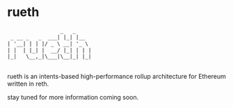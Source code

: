 # rueth

```txt
                 _   _     
 _ __ _   _  ___| |_| |__  
| '__| | | |/ _ \ __| '_ \ 
| |  | |_| |  __/ |_| | | |
|_|   \__,_|\___|\__|_| |_|
                           
```

rueth is an intents-based high-performance rollup architecture for Ethereum written in reth.

stay tuned for more information coming soon.
